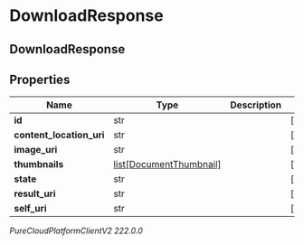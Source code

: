 # DownloadResponse

## DownloadResponse

## Properties

|Name | Type | Description | Notes|
|------------ | ------------- | ------------- | -------------|
| **id** | str |  | [optional] |
| **content_location_uri** | str |  | [optional] |
| **image_uri** | str |  | [optional] |
| **thumbnails** | [list[DocumentThumbnail]](DocumentThumbnail) |  | [optional] |
| **state** | str |  | [optional] |
| **result_uri** | str |  | [optional] |
| **self_uri** | str |  | [optional] |



_PureCloudPlatformClientV2 222.0.0_

